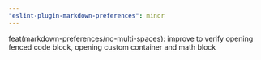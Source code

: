 ```yaml
---
"eslint-plugin-markdown-preferences": minor
---
```


feat(markdown-preferences/no-multi-spaces): improve to verify opening fenced code block, opening custom container and math block
